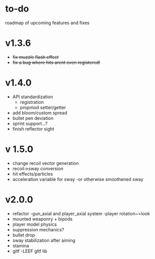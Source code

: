 # to-do
roadmap of upcoming features and fixes
# v1.3.6
* ~~fix muzzle flash effect~~
* ~~fix a bug where hits arent even registered!~~

# v1.4.0
* API standardization
     - registration
     - propmod setter/getter
* add bloom/custom spread
* bullet pen deviation
* sprint support...?
* finish reflector sight

# v 1.5.0
* change recoil vector generation
* recoil->sway conversion
* hit effects/particles
* acceleration variable for sway
     -or otherwise smoothened sway

# v2.0.0
* refactor
    -gun_axial and player_axial system
    -player rotation~=look
* mounted weaponry + bipods
* player model physics
* suppression mechanics?
* bullet drop
* sway stabilization after aiming
* stamina
* gltf
  -LEEF gltf lib